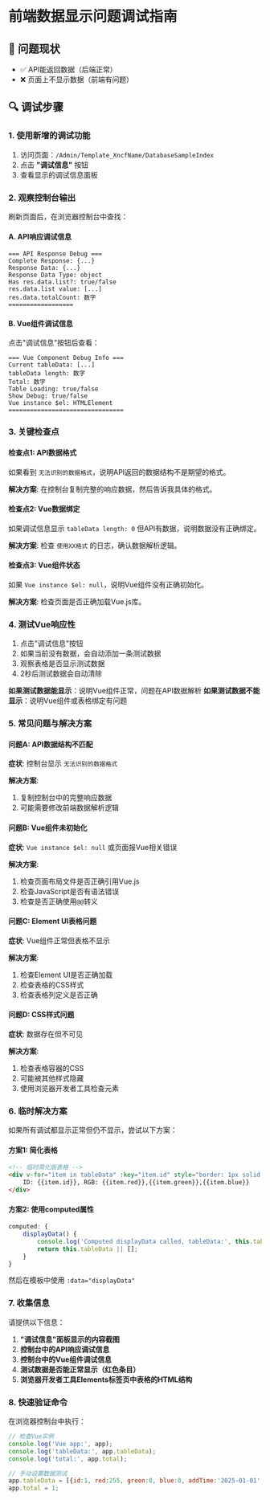 # 前端数据显示问题调试指南

## 🎯 问题现状
- ✅ API能返回数据（后端正常）
- ❌ 页面上不显示数据（前端有问题）

## 🔍 调试步骤

### 1. 使用新增的调试功能
1. 访问页面：`/Admin/Template_XncfName/DatabaseSampleIndex`
2. 点击 **"调试信息"** 按钮
3. 查看显示的调试信息面板

### 2. 观察控制台输出
刷新页面后，在浏览器控制台中查找：

#### A. API响应调试信息
```
=== API Response Debug ===
Complete Response: {...}
Response Data: {...}
Response Data Type: object
Has res.data.list?: true/false
res.data.list value: [...]
res.data.totalCount: 数字
==================
```

#### B. Vue组件调试信息
点击"调试信息"按钮后查看：
```
=== Vue Component Debug Info ===
Current tableData: [...]
tableData length: 数字
Total: 数字
Table Loading: true/false
Show Debug: true/false
Vue instance $el: HTMLElement
================================
```

### 3. 关键检查点

#### 检查点1: API数据格式
如果看到 `无法识别的数据格式`，说明API返回的数据结构不是期望的格式。

**解决方案**: 在控制台复制完整的响应数据，然后告诉我具体的格式。

#### 检查点2: Vue数据绑定
如果调试信息显示 `tableData length: 0` 但API有数据，说明数据没有正确绑定。

**解决方案**: 检查 `使用XX格式` 的日志，确认数据解析逻辑。

#### 检查点3: Vue组件状态
如果 `Vue instance $el: null`，说明Vue组件没有正确初始化。

**解决方案**: 检查页面是否正确加载Vue.js库。

### 4. 测试Vue响应性
1. 点击"调试信息"按钮
2. 如果当前没有数据，会自动添加一条测试数据
3. 观察表格是否显示测试数据
4. 2秒后测试数据会自动清除

**如果测试数据能显示**：说明Vue组件正常，问题在API数据解析
**如果测试数据不能显示**：说明Vue组件或表格绑定有问题

### 5. 常见问题与解决方案

#### 问题A: API数据结构不匹配
**症状**: 控制台显示 `无法识别的数据格式`

**解决方案**:
1. 复制控制台中的完整响应数据
2. 可能需要修改前端数据解析逻辑

#### 问题B: Vue组件未初始化
**症状**: `Vue instance $el: null` 或页面报Vue相关错误

**解决方案**:
1. 检查页面布局文件是否正确引用Vue.js
2. 检查JavaScript是否有语法错误
3. 检查是否正确使用`@@`转义

#### 问题C: Element UI表格问题
**症状**: Vue组件正常但表格不显示

**解决方案**:
1. 检查Element UI是否正确加载
2. 检查表格的CSS样式
3. 检查表格列定义是否正确

#### 问题D: CSS样式问题
**症状**: 数据存在但不可见

**解决方案**:
1. 检查表格容器的CSS
2. 可能被其他样式隐藏
3. 使用浏览器开发者工具检查元素

### 6. 临时解决方案

如果所有调试都显示正常但仍不显示，尝试以下方案：

#### 方案1: 简化表格
```html
<!-- 临时简化版表格 -->
<div v-for="item in tableData" :key="item.id" style="border: 1px solid #ccc; margin: 5px; padding: 10px;">
    ID: {{item.id}}, RGB: {{item.red}},{{item.green}},{{item.blue}}
</div>
```

#### 方案2: 使用computed属性
```javascript
computed: {
    displayData() {
        console.log('Computed displayData called, tableData:', this.tableData);
        return this.tableData || [];
    }
}
```

然后在模板中使用 `:data="displayData"`

### 7. 收集信息

请提供以下信息：

1. **"调试信息"面板显示的内容截图**
2. **控制台中的API响应调试信息**
3. **控制台中的Vue组件调试信息**
4. **测试数据是否能正常显示（红色条目）**
5. **浏览器开发者工具Elements标签页中表格的HTML结构**

### 8. 快速验证命令

在浏览器控制台中执行：
```javascript
// 检查Vue实例
console.log('Vue app:', app);
console.log('tableData:', app.tableData);
console.log('total:', app.total);

// 手动设置数据测试
app.tableData = [{id:1, red:255, green:0, blue:0, addTime:'2025-01-01', lastUpdateTime:'2025-01-01'}];
app.total = 1;
``` 